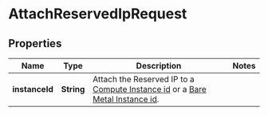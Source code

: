 

# AttachReservedIpRequest


## Properties

| Name | Type | Description | Notes |
|------------ | ------------- | ------------- | -------------|
|**instanceId** | **String** | Attach the Reserved IP to a [Compute Instance id](#operation/list-instances) or a [Bare Metal Instance id](#operation/list-baremetals). |  |



